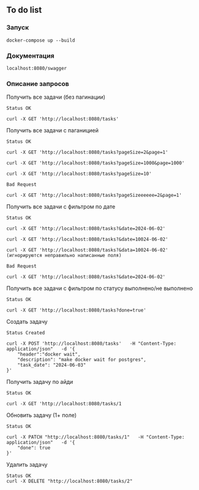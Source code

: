 ## To do list

### Запуск
```
docker-compose up --build
```
### Документация
```
localhost:8080/swagger
```
### Описание запросов
Получить все задачи (без пагинации)
```
Status OK

curl -X GET 'http://localhost:8080/tasks'
``` 
Получить все задачи с паганицией
```
Status OK 

curl -X GET 'http://localhost:8080/tasks?pageSize=2&page=1'

curl -X GET 'http://localhost:8080/tasks?pageSize=1000&page=1000'

curl -X GET 'http://localhost:8080/tasks?pageSize=10'
```
```
Bad Request 

curl -X GET 'http://localhost:8080/tasks?pageSizeeeeee=2&page=1'
```
Получить все задачи с фильтром по дате
```
Status OK

curl -X GET 'http://localhost:8080/tasks?&date=2024-06-02'

curl -X GET 'http://localhost:8080/tasks?&date=10024-06-02'

curl -X GET 'http://localhost:8080/tasks?&data=10024-06-02' (игнорируются неправильно написанные поля)
```
```
Bad Request

curl -X GET 'http://localhost:8080/tasks?&date=2024-06-02'
```
Получить все задачи с фильтром по статусу выполнено/не выполнено
```
Status OK

curl -X GET 'http://localhost:8080/tasks?done=true'
```

Создать задачу
```
Status Created

curl -X POST 'http://localhost:8080/tasks'   -H "Content-Type: application/json"   -d '{
    "header":"docker wait",
    "description": "make docker wait for postgres",
    "task_date": "2024-06-03"
}' 
```
Получить задачу по айди
```
Status OK

curl -X GET 'http://localhost:8080/tasks/1
```
Обновить задачу (1+ поле)
```
Status OK

curl -X PATCH "http://localhost:8080/tasks/1"   -H "Content-Type: application/json"   -d '{
    "done": true
}' 

```
Удалить задачу
```
Status OK
curl -X DELETE "http://localhost:8080/tasks/2" 
```